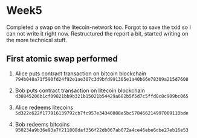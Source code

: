 # Week5

Completed a swap on the litecoin-network too. Forgot to save the txid so I can not write it right now.
Restructured the report a bit, started writing on the more technical stuff.

## First atomic swap performed

1. Alice puts contract transaction on bitcoin blockchain
   `794b048a71f590fd24f92e1ae307c3d9bfd991305e1a40b66e78309a215d7608`

2. Bob puts contract transaction on litecoin blockchain
   `d30845206b1cf09821bb9b321b15021b54429a682b5f5d7c5ffd0c8c909bc065`

3. Alice redeems litecoins
   `5d322c622f177916139792cb7fc957e34340888e5bc578466214997089110bde`

4. Bob redeems bitcoins
   `950234a9b36e93a7f211808daf356f22db067ab072a4ce46ebe6dbe27eb16e53`